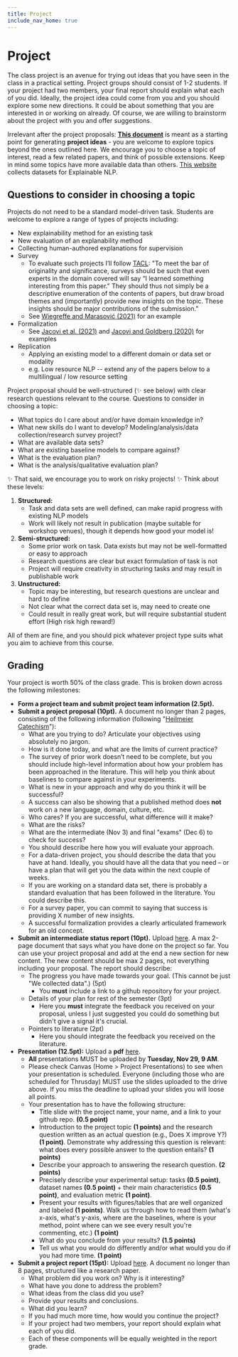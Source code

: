 ```yaml
---
title: Project
include_nav_home: true
---
```


# Project

The class project is an avenue for trying out ideas that you have seen in the class in a practical setting. Project groups should consist of 1-2 students. If your project had two members, your final report should explain what each of you did.  Ideally, the project idea could come from you and you should explore some new directions. It could be about something that you are interested in or working on already. Of course, we are willing to brainstorm about the project with you and offer suggestions. 

Irrelevant after the project proposals: **[This document](https://docs.google.com/document/d/1zPzgGtmRCDrjZISDDgyC4ORUeu_NdChupAs9GjgPD7Y/edit?usp=sharing)** is meant as a starting point for generating **project ideas** - you are welcome to explore topics beyond the ones outlined here. We encourage you to choose a topic of interest, read a few related papers, and think of possible extensions. Keep in mind some topics have more available data than others. [This website](https://exnlpdatasets.github.io/) collects datasets for Explainable NLP. 

## Questions to consider in choosing a topic

Projects do not need to be a standard model-driven task. Students are welcome to explore a range of types of projects including:
* New explainability method for an existing task               
* New evaluation of an explanability method                  
* Collecting human-authored explanations for supervision               
* Survey 
    * To evaluate such projects I’ll follow [TACL](https://transacl.org/ojs/index.php/tacl/about/submissions): "To meet the bar of originality and significance, surveys should be such that even experts in the domain covered will say “I learned something interesting from this paper."  They should thus not simply be a descriptive enumeration of the contents of papers, but draw broad themes and (importantly) provide new insights on the topic.  These insights should be major contributions of the submission."
    * See [Wiegreffe and Marasović (2021)](https://arxiv.org/abs/2102.12060) for an example            
* Formalization
    * See [Jacovi et al. (2021)](https://arxiv.org/abs/2010.07487) and [Jacovi and Goldberg (2020)](https://aclanthology.org/2020.acl-main.386/) for examples                         
* Replication                
    * Applying an existing model to a different domain or data set or modality                
    * e.g. Low resource NLP -- extend any of the papers below to a multilingual / low resource setting

Project proposal should be well-structured (✨ see below) with clear research questions relevant to the course. Questions to consider in choosing a topic: 
* What topics do I care about and/or have domain knowledge in?
* What new skills do I want to develop? Modeling/analysis/data collection/research survey project?
* What are available data sets?
* What are existing baseline models to compare against?
* What is the evaluation plan?
* What is the analysis/qualitative evaluation plan? 

✨ That said, we encourage you to work on risky projects! ✨ Think about these levels: 

1. **Structured:**
    * Task and data sets are well defined, can make rapid progress with existing NLP models
    * Work will likely not result in publication (maybe suitable for workshop venues), though it depends how good your model is!
2. **Semi-structured:**
    * Some prior work on task. Data exists but may not be well-formatted or easy to approach
    * Research questions are clear but exact formulation of task is not
    * Project will require creativity in structuring tasks and may result in publishable work
3. **Unstructured:**
    * Topic may be interesting, but research questions are unclear and hard to define
    * Not clear what the correct data set is, may need to create one
    * Could result in really great work, but will require substantial student effort (High risk high reward!)

All of them are fine, and you should pick whatever project type suits what you aim to achieve from this course. 

## Grading 

Your project is worth 50% of the class grade. This is broken down across the following milestones:

* **Form a project team and submit project team information (2.5pt).**
* **Submit a project proposal (10pt).** A document no longer than 2 pages, consisting of the following information (following "[Heilmeier Catechism](https://www.darpa.mil/work-with-us/heilmeier-catechism)"):
    * What are you trying to do? Articulate your objectives using absolutely no jargon.
    * How is it done today, and what are the limits of current practice? 
    * The survey of prior work doesn’t need to be complete, but you should include high-level information about how your problem has been approached in the literature. This will help you think about baselines to compare against in your experiments.
    * What is new in your approach and why do you think it will be successful?
    * A success can also be showing that a published method does **not** work on a new language, domain, culture, etc.
    * Who cares? If you are successful, what difference will it make? 
    * What are the risks?
    * What are the intermediate (Nov 3) and final "exams" (Dec 6) to check for success? 
    * You should describe here how you will evaluate your approach. 
    * For a data-driven project, you should describe the data that you have at hand. Ideally, you should have all the data that you need – or have a plan that will get you the data within the next couple of weeks.   
    * If you are working on a standard data set, there is probably a standard evaluation that has been followed in the literature. You could describe this.
    * For a survey paper, you can commit to saying that success is providing X number of new insights. 
    * A successful formalization provides a clearly articulated framework for an old concept.
* **Submit an intermediate status report (10pt).** Upload [here](https://drive.google.com/drive/folders/1ha_jKmwyfffNOZdno6VbBTrzx6PYzTug?usp=share_link). A max 2-page document that says what you have done on the project so far. You can use your project proposal and add at the end a new section for new content. The new content should be max 2 pages, not everything including your proposal. The report should describe:
    * The progress you have made towards your goal. (This cannot be just "We collected data".) (5pt)
        * You **must** include a link to a github repository for your project.
    * Details of your plan for rest of the semester (3pt)
        * Here you **must** integrate the feedback you received on your proposal, unless I just suggested you could do something but didn't give a signal it's crucial. 
    * Pointers to literature (2pt)
        * Here you should integrate the feedback you received on the literature. 
* **Presentation (12.5pt):** Upload a **pdf** [here](https://drive.google.com/drive/folders/1HIgZkF31ODPXIVBSPFH473hnxfF2Iwg9?usp=share_link). 
    * **All** presentations MUST be uploaded by **Tuesday, Nov 29, 9 AM**. 
    * Please check Canvas (Home > Project Presentations) to see when your presentation is scheduled. Everyone (including those who are scheduled for Thrusday) MUST use the slides uploaded to the drive above. If you miss the deadline to upload your slides you will loose all points.  
    * Your presentation has to have the following structure:
        * Title slide with the project name, your name, and a link to your github repo. **(0.5 point)**
        * Introduction to the project topic **(1 points)** and the research question written as an actual question (e.g., Does X improve Y?) **(1 point)**. Demonstrate why addressing this question is relevant: what does every possible answer to the question entails? **(1 points)** 
        * Describe your approach to answering the research question. **(2 points)** 
        * Precisely describe your experimental setup: tasks **(0.5 point)**, dataset names **(0.5 point)** + their main characteristics **(0.5 point)**, and evaluation metric **(1 point)**. 
        * Present your results with figures/tables that are well organized and labeled **(1 points)**. Walk us through how to read them (what's x-axis, what's y-axis, where are the baselines, where is your method, point where can we see every result you're commenting, etc.) **(1 point)**
        * What do you conclude from your results? **(1.5 points)**
        * Tell us what you would do differently and/or what would you do if you had more time. **(1 point)**
* **Submit a project report (15pt):** Upload [here](https://drive.google.com/drive/folders/1D5lTKslXLneDN5_rlN5shDxxxnJ59KZQ?usp=share_link). A document no longer than 8 pages, structured like a research paper.
    * What problem did you work on? Why is it interesting?
    * What have you done to address the problem? 
    * What ideas from the class did you use?
    * Provide your results and conclusions. 
    * What did you learn?
    * If you had much more time, how would you continue the project?
    * If your project had two members, your report should explain what each of you did.
    * Each of these components will be equally weighted in the report grade.


<!-- * Pre-proposal: A 1-2 paragraph document describing the focus area of the project and defining team members (Due 1/23) -->
<!-- * Proposal: (7.5%) A 2-3 page document (ACL format) containing a literature review, concrete problem definition, identification of baseline models, and ideas for final models. Sections should include Introduction, Related Work, Data, Baseline, Proposed Approach. Baselines should be clearly defined but do not need to be implemented yet (Due 2/25) -->
<!-- * Midterm Presentations: (7.5%) An in-class presentation of project and current progress. Presentation should include problem definition, baseline models and results, and description of proposed models (3/19-3/24) -->
<!-- * Final Report and Presentations: (15%) In-class presentations of the project will be held during the final week of class. A final project report will be due the following week. The final report should be formated as a standard research paper with appropriate sections (ACL format, 8 pages) (Presentations 4/28-4/30; Report due 5/8) -->